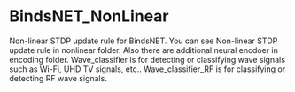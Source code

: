 # BindsNET_NonLinear
Non-linear STDP update rule for BindsNET.
You can see Non-linear STDP update rule in nonlinear folder.
Also there are additional neural encdoer in encoding folder.
Wave_classifier is for detecting or classifying wave signals such as Wi-Fi, UHD TV signals, etc..
Wave_classifier_RF is for classifying or detecting RF wave signals. 
